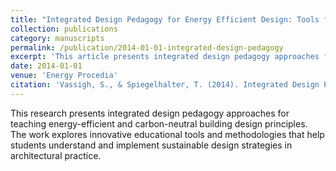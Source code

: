 ```yaml
---
title: "Integrated Design Pedagogy for Energy Efficient Design: Tools for Teaching Carbon Neutral Building Design"
collection: publications
category: manuscripts
permalink: /publication/2014-01-01-integrated-design-pedagogy
excerpt: 'This article presents integrated design pedagogy approaches for teaching energy-efficient and carbon-neutral building design principles.'
date: 2014-01-01
venue: 'Energy Procedia'
citation: 'Vassigh, S., & Spiegelhalter, T. (2014). Integrated Design Pedagogy for Energy Efficient Design: Tools for Teaching Carbon Neutral Building Design. Energy Procedia, 57, 2062-2069.'
---
```


This research presents integrated design pedagogy approaches for teaching energy-efficient and carbon-neutral building design principles. The work explores innovative educational tools and methodologies that help students understand and implement sustainable design strategies in architectural practice. 